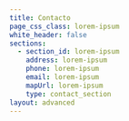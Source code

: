 ```yaml
---
title: Contacto
page_css_class: lorem-ipsum
white_header: false
sections:
  - section_id: lorem-ipsum
    address: lorem-ipsum
    phone: lorem-ipsum
    email: lorem-ipsum
    mapUrl: lorem-ipsum
    type: contact_section
layout: advanced
---
```


